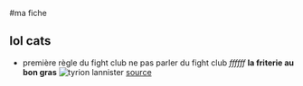 #ma fiche 
## lol cats
* première règle du fight club ne pas parler du fight club
*ffffff*
**la friterie au bon gras**
![tyrion lannister](http://fc02.deviantart.net/fs71/f/2014/066/3/f/tyrion_lannister_sml_by_olivierajramon-d79b3gl.png)
[source](http://olivierajramon.deviantart.com/art/Tyrion-Lannister-Peter-Dinklage-438897477)
